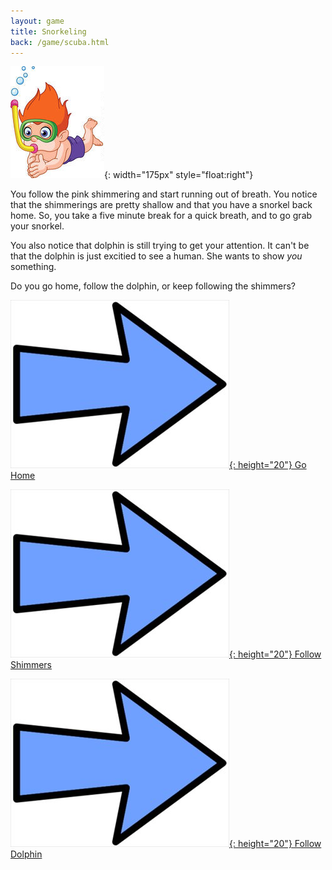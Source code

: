 ```yaml
---
layout: game
title: Snorkeling
back: /game/scuba.html
---
```


![Snorkeling](/game/images/snorkeling.jpg){: width="175px" style="float:right"}

You follow the pink shimmering and start running out of breath. You notice that the shimmerings are pretty shallow and that you have a snorkel back home. So, you take a five minute break for a quick breath, and to go grab your snorkel.

You also notice that dolphin is still trying to get your attention. It can't be that the dolphin is just excitied to see a human. She wants to show *you* something.

Do you go home, follow the dolphin, or keep following the shimmers?

[![Choice1:](/game/images/Arrow.jpg){: height="20"} Go Home](snorkel_home.html)

[![Choice2:](/game/images/Arrow.jpg){: height="20"} Follow Shimmers](follow_shimmers.html)

[![Choice2:](/game/images/Arrow.jpg){: height="20"} Follow Dolphin](follow_dolphin.html)

